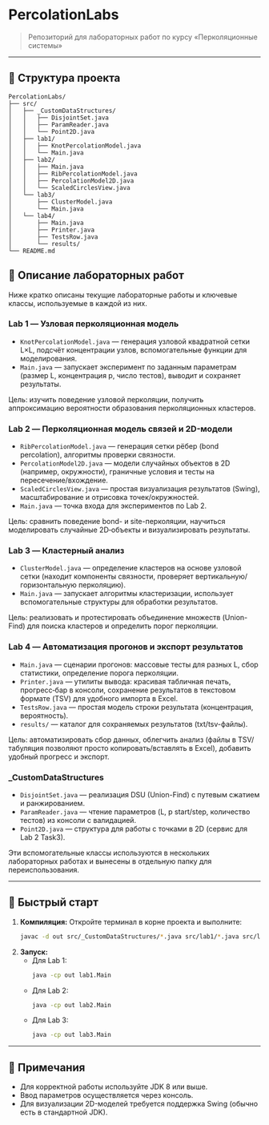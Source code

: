 


# PercolationLabs

> Репозиторий для лабораторных работ по курсу «Перколяционные системы»

---

## 📁 Структура проекта

```
PercolationLabs/
├── src/
│   ├── _CustomDataStructures/
│   │   ├── DisjointSet.java
│   │   ├── ParamReader.java
│   │   └── Point2D.java
│   ├── lab1/
│   │   ├── KnotPercolationModel.java
│   │   └── Main.java
│   ├── lab2/
│   │   ├── Main.java
│   │   ├── RibPercolationModel.java
│   │   ├── PercolationModel2D.java
│   │   └── ScaledCirclesView.java
│   └── lab3/
│       ├── ClusterModel.java
│       └── Main.java
│   └── lab4/
│       ├── Main.java
│       ├── Printer.java
│       ├── TestsRow.java
│       └── results/
└── README.md
```

## 🧪 Описание лабораторных работ

Ниже кратко описаны текущие лабораторные работы и ключевые классы, используемые в каждой из них.

### Lab 1 — Узловая перколяционная модель
- `KnotPercolationModel.java` — генерация узловой квадратной сетки L×L, подсчёт концентрации узлов, вспомогательные функции для моделирования.
- `Main.java` — запускает эксперимент по заданным параметрам (размер L, концентрация p, число тестов), выводит и сохраняет результаты.

Цель: изучить поведение узловой перколяции, получить аппроксимацию вероятности образования перколяционных кластеров.

### Lab 2 — Перколяционная модель связей и 2D-модели
- `RibPercolationModel.java` — генерация сетки рёбер (bond percolation), алгоритмы проверки связности.
- `PercolationModel2D.java` — модели случайных объектов в 2D (например, окружности), граничные условия и тесты на пересечение/вхождение.
- `ScaledCirclesView.java` — простая визуализация результатов (Swing), масштабирование и отрисовка точек/окружностей.
- `Main.java` — точка входа для экспериментов по Lab 2.

Цель: сравнить поведение bond- и site-перколяции, научиться моделировать случайные 2D‑объекты и визуализировать результаты.

### Lab 3 — Кластерный анализ
- `ClusterModel.java` — определение кластеров на основе узловой сетки (находит компоненты связности, проверяет вертикальную/горизонтальную перколяцию).
- `Main.java` — запускает алгоритмы кластеризации, использует вспомогательные структуры для обработки результатов.

Цель: реализовать и протестировать объединение множеств (Union-Find) для поиска кластеров и определить порог перколяции.

### Lab 4 — Автоматизация прогонов и экспорт результатов
- `Main.java` — сценарии прогонов: массовые тесты для разных L, сбор статистики, определение порога перколяции.
- `Printer.java` — утилиты вывода: красивая табличная печать, прогресс‑бар в консоли, сохранение результатов в текстовом формате (TSV) для удобного импорта в Excel.
- `TestsRow.java` — простая модель строки результата (концентрация, вероятность).
- `results/` — каталог для сохраняемых результатов (txt/tsv-файлы).

Цель: автоматизировать сбор данных, облегчить анализ (файлы в TSV/табуляция позволяют просто копировать/вставлять в Excel), добавить удобный прогресс и экспорт.

### _CustomDataStructures
- `DisjointSet.java` — реализация DSU (Union-Find) с путевым сжатием и ранжированием.
- `ParamReader.java` — чтение параметров (L, p start/step, количество тестов) из консоли с валидацией.
- `Point2D.java` — структура для работы с точками в 2D (сервис для Lab 2 Task3).

Эти вспомогательные классы используются в нескольких лабораторных работах и вынесены в отдельную папку для переиспользования.

---

## 🚀 Быстрый старт

1. **Компиляция:**
   Откройте терминал в корне проекта и выполните:
   ```sh
   javac -d out src/_CustomDataStructures/*.java src/lab1/*.java src/lab2/*.java src/lab3/*.java
   ```
2. **Запуск:**
   - Для Lab 1:
     ```sh
     java -cp out lab1.Main
     ```
   - Для Lab 2:
     ```sh
     java -cp out lab2.Main
     ```
   - Для Lab 3:
     ```sh
     java -cp out lab3.Main
     ```

---

## 📝 Примечания
- Для корректной работы используйте JDK 8 или выше.
- Ввод параметров осуществляется через консоль.
- Для визуализации 2D-моделей требуется поддержка Swing (обычно есть в стандартной JDK).

